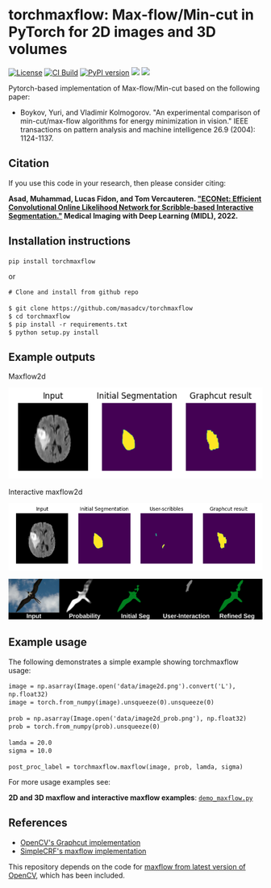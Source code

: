 # torchmaxflow: Max-flow/Min-cut in PyTorch for 2D images and 3D volumes
[![License](https://img.shields.io/badge/License-BSD_3--Clause-blue.svg)](https://opensource.org/licenses/BSD-3-Clause)
[![CI Build](https://github.com/masadcv/torchmaxflow/actions/workflows/build.yml/badge.svg)](https://github.com/masadcv/torchmaxflow/actions/workflows/build.yml)
[![PyPI version](https://badge.fury.io/py/torchmaxflow.svg)](https://badge.fury.io/py/torchmaxflow)
<img src="https://img.shields.io/badge/Python-3.6%20|%203.7%20|%203.8%20|%203.9-3776ab.svg"/>
<img src="https://img.shields.io/badge/PyTorch-%3E%3D%201.6-brightgreen.svg"/>

Pytorch-based implementation of Max-flow/Min-cut based on the following paper:

- Boykov, Yuri, and Vladimir Kolmogorov. "An experimental comparison of min-cut/max-flow algorithms for energy minimization in vision." IEEE transactions on pattern analysis and machine intelligence 26.9 (2004): 1124-1137.

## Citation
If you use this code in your research, then please consider citing:

 **Asad, Muhammad, Lucas Fidon, and Tom Vercauteren. ["ECONet: Efficient Convolutional Online Likelihood Network for Scribble-based Interactive Segmentation."](https://openreview.net/pdf?id=9xtE2AgD_Cc) Medical Imaging with Deep Learning (MIDL), 2022.**

## Installation instructions
`pip install torchmaxflow`

or 


```
# Clone and install from github repo

$ git clone https://github.com/masadcv/torchmaxflow
$ cd torchmaxflow
$ pip install -r requirements.txt
$ python setup.py install
```

## Example outputs
Maxflow2d

![./figures/torchmaxflow_maxflow2d.png](https://raw.githubusercontent.com/masadcv/torchmaxflow/main/figures/torchmaxflow_maxflow2d.png)

Interactive maxflow2d

![./figures/torchmaxflow_intmaxflow2d.png](https://raw.githubusercontent.com/masadcv/torchmaxflow/main/figures/torchmaxflow_intmaxflow2d.png)


![figures/figure_torchmaxflow.png](https://raw.githubusercontent.com/masadcv/torchmaxflow/main/figures/figure_torchmaxflow.png)


## Example usage

The following demonstrates a simple example showing torchmaxflow usage:
```
image = np.asarray(Image.open('data/image2d.png').convert('L'), np.float32)
image = torch.from_numpy(image).unsqueeze(0).unsqueeze(0)

prob = np.asarray(Image.open('data/image2d_prob.png'), np.float32)
prob = torch.from_numpy(prob).unsqueeze(0)

lamda = 20.0
sigma = 10.0

post_proc_label = torchmaxflow.maxflow(image, prob, lamda, sigma)
```

For more usage examples see: 

**2D and 3D maxflow and interactive maxflow examples**: [`demo_maxflow.py`](https://raw.githubusercontent.com/masadcv/torchmaxflow/main/demo_maxflow.py) 
 
## References
- [OpenCV's Graphcut implementation](https://github.com/opencv/opencv/blob/4.x/modules/imgproc/include/opencv2/imgproc/detail/gcgraph.hpp)
- [SimpleCRF's maxflow implementation](https://github.com/HiLab-git/SimpleCRF)

This repository depends on the code for [maxflow from latest version of OpenCV](https://github.com/opencv/opencv/blob/4.x/modules/imgproc/include/opencv2/imgproc/detail/gcgraph.hpp), which has been included.

<!-- BibTeX:
```
@inproceedings{
asad2022econet,
title={{ECON}et: Efficient Convolutional Online Likelihood Network for Scribble-based Interactive Segmentation},
author={Muhammad Asad and Lucas Fidon and Tom Vercauteren},
booktitle={Medical Imaging with Deep Learning},
year={2022},
url={https://openreview.net/forum?id=9xtE2AgD_Cc}
}
``` -->
